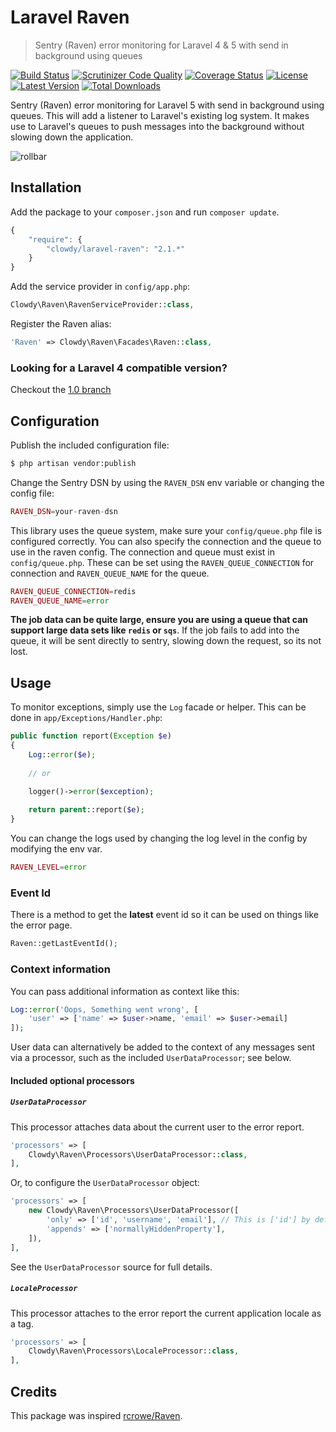 Laravel Raven
=============

> Sentry (Raven) error monitoring for Laravel 4 & 5 with send in background using queues

[![Build Status](http://img.shields.io/travis/clowdy/laravel-raven/master.svg?style=flat-square)](https://travis-ci.org/clowdy/laravel-raven)
[![Scrutinizer Code Quality](http://img.shields.io/scrutinizer/g/clowdy/laravel-raven/master.svg?style=flat-square)](https://scrutinizer-ci.com/g/clowdy/laravel-raven/)
[![Coverage Status](https://img.shields.io/scrutinizer/coverage/g/clowdy/laravel-raven/master.svg?style=flat-square)](https://scrutinizer-ci.com/g/clowdy/laravel-raven/code-structure/master)
[![License](http://img.shields.io/badge/license-MIT-brightgreen.svg?style=flat-square)](http://www.opensource.org/licenses/MIT)
[![Latest Version](http://img.shields.io/packagist/v/clowdy/laravel-raven.svg?style=flat-square)](https://packagist.org/packages/clowdy/laravel-raven)
[![Total Downloads](https://img.shields.io/packagist/dt/clowdy/laravel-raven.svg?style=flat-square)](https://packagist.org/packages/clowdy/laravel-raven)

Sentry (Raven) error monitoring for Laravel 5 with send in background using queues. This will add a listener to Laravel's existing log system. It makes use to Laravel's queues to push messages into the background without slowing down the application.

![rollbar](https://www.getsentry.com/_static/getsentry/images/hero.png)

## Installation

Add the package to your `composer.json` and run `composer update`.

```js
{
    "require": {
        "clowdy/laravel-raven": "2.1.*"
    }
}
```

Add the service provider in `config/app.php`:

```php
Clowdy\Raven\RavenServiceProvider::class,
```

Register the Raven alias:

```php
'Raven' => Clowdy\Raven\Facades\Raven::class,
```

### Looking for a Laravel 4 compatible version?

Checkout the [1.0 branch](https://github.com/clowdy/laravel-raven/tree/1.0)

## Configuration

Publish the included configuration file:

```bash
$ php artisan vendor:publish
```

Change the Sentry DSN by using the `RAVEN_DSN` env variable or changing the config file:

```php
RAVEN_DSN=your-raven-dsn
```

This library uses the queue system, make sure your `config/queue.php` file is configured correctly. You can also specify the connection and the queue to use in the raven config. The connection and queue must exist in `config/queue.php`. These can be set using the `RAVEN_QUEUE_CONNECTION` for connection and `RAVEN_QUEUE_NAME` for the queue.

```php
RAVEN_QUEUE_CONNECTION=redis
RAVEN_QUEUE_NAME=error
```

**The job data can be quite large, ensure you are using a queue that can support large data sets like `redis` or `sqs`**.
If the job fails to add into the queue, it will be sent directly to sentry, slowing down the request, so its not lost.

## Usage

To monitor exceptions, simply use the `Log` facade or helper. This can be done in ```app/Exceptions/Handler.php```:

```php
public function report(Exception $e)
{
    Log::error($e);
    
    // or

    logger()->error($exception);
    
    return parent::report($e);
}
```

You can change the logs used by changing the log level in the config by modifying the env var.

```php	
RAVEN_LEVEL=error
```

### Event Id

There is a method to get the **latest** event id so it can be used on things like the error page.

```php
Raven::getLastEventId();
```

### Context information

You can pass additional information as context like this:

```php
Log::error('Oops, Something went wrong', [
    'user' => ['name' => $user->name, 'email' => $user->email]
]);
```

User data can alternatively be added to the context of any messages sent via a processor, such as the included `UserDataProcessor`; see below.

#### Included optional processors

##### `UserDataProcessor`

This processor attaches data about the current user to the error report.

```php
'processors' => [
    Clowdy\Raven\Processors\UserDataProcessor::class,
],
```

Or, to configure the `UserDataProcessor` object:

```php
'processors' => [
    new Clowdy\Raven\Processors\UserDataProcessor([
        'only' => ['id', 'username', 'email'], // This is ['id'] by default; pass [] or null to include all fields
        'appends' => ['normallyHiddenProperty'],
    ]),
],
```

See the `UserDataProcessor` source for full details.

##### `LocaleProcessor`

This processor attaches to the error report the current application locale as a tag.

```php
'processors' => [
    Clowdy\Raven\Processors\LocaleProcessor::class,
],
```

## Credits

This package was inspired [rcrowe/Raven](https://github.com/rcrowe/Raven).

